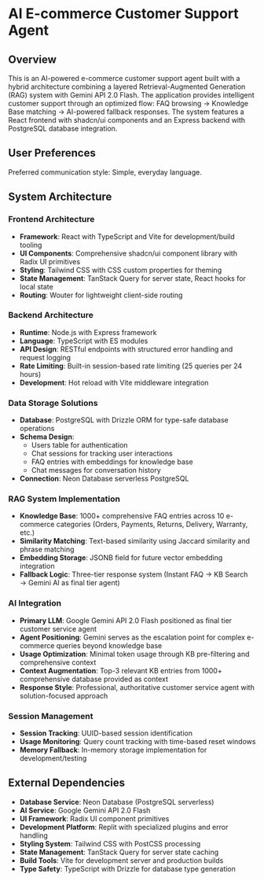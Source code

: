 # AI E-commerce Customer Support Agent

## Overview

This is an AI-powered e-commerce customer support agent built with a hybrid architecture combining a layered Retrieval-Augmented Generation (RAG) system with Gemini API 2.0 Flash. The application provides intelligent customer support through an optimized flow: FAQ browsing → Knowledge Base matching → AI-powered fallback responses. The system features a React frontend with shadcn/ui components and an Express backend with PostgreSQL database integration.

## User Preferences

Preferred communication style: Simple, everyday language.

## System Architecture

### Frontend Architecture
- **Framework**: React with TypeScript and Vite for development/build tooling
- **UI Components**: Comprehensive shadcn/ui component library with Radix UI primitives
- **Styling**: Tailwind CSS with CSS custom properties for theming
- **State Management**: TanStack Query for server state, React hooks for local state
- **Routing**: Wouter for lightweight client-side routing

### Backend Architecture
- **Runtime**: Node.js with Express framework
- **Language**: TypeScript with ES modules
- **API Design**: RESTful endpoints with structured error handling and request logging
- **Rate Limiting**: Built-in session-based rate limiting (25 queries per 24 hours)
- **Development**: Hot reload with Vite middleware integration

### Data Storage Solutions
- **Database**: PostgreSQL with Drizzle ORM for type-safe database operations
- **Schema Design**: 
  - Users table for authentication
  - Chat sessions for tracking user interactions
  - FAQ entries with embeddings for knowledge base
  - Chat messages for conversation history
- **Connection**: Neon Database serverless PostgreSQL

### RAG System Implementation  
- **Knowledge Base**: 1000+ comprehensive FAQ entries across 10 e-commerce categories (Orders, Payments, Returns, Delivery, Warranty, etc.)
- **Similarity Matching**: Text-based similarity using Jaccard similarity and phrase matching
- **Embedding Storage**: JSONB field for future vector embedding integration
- **Fallback Logic**: Three-tier response system (Instant FAQ → KB Search → Gemini AI as final tier agent)

### AI Integration
- **Primary LLM**: Google Gemini API 2.0 Flash positioned as final tier customer service agent
- **Agent Positioning**: Gemini serves as the escalation point for complex e-commerce queries beyond knowledge base
- **Usage Optimization**: Minimal token usage through KB pre-filtering and comprehensive context
- **Context Augmentation**: Top-3 relevant KB entries from 1000+ comprehensive database provided as context
- **Response Style**: Professional, authoritative customer service agent with solution-focused approach

### Session Management
- **Session Tracking**: UUID-based session identification
- **Usage Monitoring**: Query count tracking with time-based reset windows
- **Memory Fallback**: In-memory storage implementation for development/testing

## External Dependencies

- **Database Service**: Neon Database (PostgreSQL serverless)
- **AI Service**: Google Gemini API 2.0 Flash
- **UI Framework**: Radix UI component primitives
- **Development Platform**: Replit with specialized plugins and error handling
- **Styling System**: Tailwind CSS with PostCSS processing
- **State Management**: TanStack Query for server state caching
- **Build Tools**: Vite for development server and production builds
- **Type Safety**: TypeScript with Drizzle for database type generation